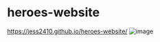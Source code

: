# heroes-website
https://jess2410.github.io/heroes-website/
![image](https://user-images.githubusercontent.com/89982670/169696633-fa237d41-9ac0-4161-9621-93893334e136.png)
